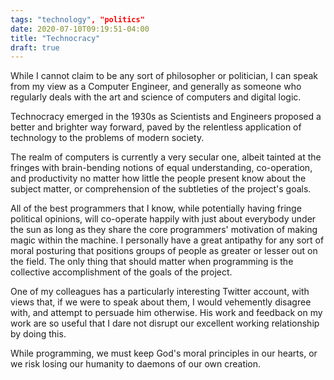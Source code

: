 ```yaml
---
tags: "technology", "politics"
date: 2020-07-10T09:19:51-04:00
title: "Technocracy"
draft: true
---
```


While I cannot claim to be any sort of philosopher or politician, I can speak
from my view as a Computer Engineer, and generally as someone who regularly
deals with the art and science of computers and digital logic.

Technocracy emerged in the 1930s as Scientists and Engineers proposed a better
and brighter way forward, paved by the relentless application of technology to
the problems of modern society.

The realm of computers is currently a very secular one, albeit tainted at the
fringes with brain-bending notions of equal understanding, co-operation, and
productivity no matter how little the people present know about the subject
matter, or comprehension of the subtleties of the project's goals.

All of the best programmers that I know, while potentially having fringe
political opinions, will co-operate happily with just about everybody under the
sun as long as they share the core programmers' motivation of making magic
within the machine. I personally have a great antipathy for any sort of moral
posturing that positions groups of people as greater or lesser out on the field.
The only thing that should matter when programming is the collective
accomplishment of the goals of the project.

One of my colleagues has a particularly interesting Twitter account, with views
that, if we were to speak about them, I would vehemently disagree with, and
attempt to persuade him otherwise. His work and feedback on my work are so
useful that I dare not disrupt our excellent working relationship by doing this.

While programming, we must keep God's moral principles in our hearts, or we risk
losing our humanity to daemons of our own creation.

